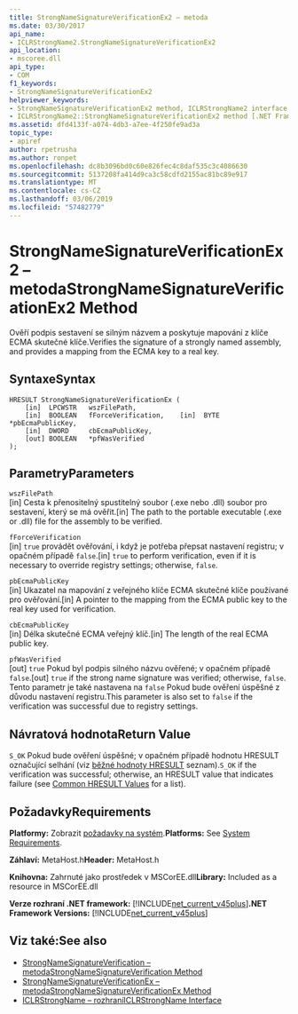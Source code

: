 ```yaml
---
title: StrongNameSignatureVerificationEx2 – metoda
ms.date: 03/30/2017
api_name:
- ICLRStrongName2.StrongNameSignatureVerificationEx2
api_location:
- mscoree.dll
api_type:
- COM
f1_keywords:
- StrongNameSignatureVerificationEx2
helpviewer_keywords:
- StrongNameSignatureVerificationEx2 method, ICLRStrongName2 interface [.NET Framework hosting]
- ICLRStrongName2::StrongNameSignatureVerificationEx2 method [.NET Framework hosting]
ms.assetid: dfd4133f-a074-4db3-a7ee-4f250fe9ad3a
topic_type:
- apiref
author: rpetrusha
ms.author: ronpet
ms.openlocfilehash: dc8b3096bd0c60e826fec4c8daf535c3c4086630
ms.sourcegitcommit: 5137208fa414d9ca3c58cdfd2155ac81bc89e917
ms.translationtype: MT
ms.contentlocale: cs-CZ
ms.lasthandoff: 03/06/2019
ms.locfileid: "57482779"
---
```

# <a name="strongnamesignatureverificationex2-method"></a><span data-ttu-id="74190-102">StrongNameSignatureVerificationEx2 – metoda</span><span class="sxs-lookup"><span data-stu-id="74190-102">StrongNameSignatureVerificationEx2 Method</span></span>
<span data-ttu-id="74190-103">Ověří podpis sestavení se silným názvem a poskytuje mapování z klíče ECMA skutečné klíče.</span><span class="sxs-lookup"><span data-stu-id="74190-103">Verifies the signature of a strongly named assembly, and provides a mapping from the ECMA key to a real key.</span></span>  
  
## <a name="syntax"></a><span data-ttu-id="74190-104">Syntaxe</span><span class="sxs-lookup"><span data-stu-id="74190-104">Syntax</span></span>  
  
```  
HRESULT StrongNameSignatureVerificationEx (  
    [in]  LPCWSTR   wszFilePath,  
    [in]  BOOLEAN   fForceVerification,    [in]  BYTE      *pbEcmaPublicKey,  
    [in]  DWORD     cbEcmaPublicKey,  
    [out] BOOLEAN   *pfWasVerified  
);  
```  
  
## <a name="parameters"></a><span data-ttu-id="74190-105">Parametry</span><span class="sxs-lookup"><span data-stu-id="74190-105">Parameters</span></span>  
 `wszFilePath`  
 <span data-ttu-id="74190-106">[in] Cesta k přenositelný spustitelný soubor (.exe nebo .dll) soubor pro sestavení, který se má ověřit.</span><span class="sxs-lookup"><span data-stu-id="74190-106">[in] The path to the portable executable (.exe or .dll) file for the assembly to be verified.</span></span>  
  
 `fForceVerification`  
 <span data-ttu-id="74190-107">[in] `true` provádět ověřování, i když je potřeba přepsat nastavení registru; v opačném případě `false`.</span><span class="sxs-lookup"><span data-stu-id="74190-107">[in] `true` to perform verification, even if it is necessary to override registry settings; otherwise, `false`.</span></span>  
  
 `pbEcmaPublicKey`  
 <span data-ttu-id="74190-108">[in] Ukazatel na mapování z veřejného klíče ECMA skutečné klíče používané pro ověřování.</span><span class="sxs-lookup"><span data-stu-id="74190-108">[in] A pointer to the mapping from the ECMA public key to the real key used for verification.</span></span>  
  
 `cbEcmaPublicKey`  
 <span data-ttu-id="74190-109">[in] Délka skutečné ECMA veřejný klíč.</span><span class="sxs-lookup"><span data-stu-id="74190-109">[in] The length of the real ECMA public key.</span></span>  
  
 `pfWasVerified`  
 <span data-ttu-id="74190-110">[out] `true` Pokud byl podpis silného názvu ověřené; v opačném případě `false`.</span><span class="sxs-lookup"><span data-stu-id="74190-110">[out] `true` if the strong name signature was verified; otherwise, `false`.</span></span> <span data-ttu-id="74190-111">Tento parametr je také nastavena na `false` Pokud bude ověření úspěšné z důvodu nastavení registru.</span><span class="sxs-lookup"><span data-stu-id="74190-111">This parameter is also set to `false` if the verification was successful due to registry settings.</span></span>  
  
## <a name="return-value"></a><span data-ttu-id="74190-112">Návratová hodnota</span><span class="sxs-lookup"><span data-stu-id="74190-112">Return Value</span></span>  
 <span data-ttu-id="74190-113">`S_OK` Pokud bude ověření úspěšné; v opačném případě hodnotu HRESULT označující selhání (viz [běžné hodnoty HRESULT](https://go.microsoft.com/fwlink/?LinkId=213878) seznam).</span><span class="sxs-lookup"><span data-stu-id="74190-113">`S_OK` if the verification was successful; otherwise, an HRESULT value that indicates failure (see [Common HRESULT Values](https://go.microsoft.com/fwlink/?LinkId=213878) for a list).</span></span>  
  
## <a name="requirements"></a><span data-ttu-id="74190-114">Požadavky</span><span class="sxs-lookup"><span data-stu-id="74190-114">Requirements</span></span>  
 <span data-ttu-id="74190-115">**Platformy:** Zobrazit [požadavky na systém](../../../../docs/framework/get-started/system-requirements.md).</span><span class="sxs-lookup"><span data-stu-id="74190-115">**Platforms:** See [System Requirements](../../../../docs/framework/get-started/system-requirements.md).</span></span>  
  
 <span data-ttu-id="74190-116">**Záhlaví:** MetaHost.h</span><span class="sxs-lookup"><span data-stu-id="74190-116">**Header:** MetaHost.h</span></span>  
  
 <span data-ttu-id="74190-117">**Knihovna:** Zahrnuté jako prostředek v MSCorEE.dll</span><span class="sxs-lookup"><span data-stu-id="74190-117">**Library:** Included as a resource in MSCorEE.dll</span></span>  
  
 <span data-ttu-id="74190-118">**Verze rozhraní .NET framework:** [!INCLUDE[net_current_v45plus](../../../../includes/net-current-v45plus-md.md)]</span><span class="sxs-lookup"><span data-stu-id="74190-118">**.NET Framework Versions:** [!INCLUDE[net_current_v45plus](../../../../includes/net-current-v45plus-md.md)]</span></span>  
  
## <a name="see-also"></a><span data-ttu-id="74190-119">Viz také:</span><span class="sxs-lookup"><span data-stu-id="74190-119">See also</span></span>
- [<span data-ttu-id="74190-120">StrongNameSignatureVerification – metoda</span><span class="sxs-lookup"><span data-stu-id="74190-120">StrongNameSignatureVerification Method</span></span>](../../../../docs/framework/unmanaged-api/hosting/iclrstrongname-strongnamesignatureverification-method.md)
- [<span data-ttu-id="74190-121">StrongNameSignatureVerificationEx – metoda</span><span class="sxs-lookup"><span data-stu-id="74190-121">StrongNameSignatureVerificationEx Method</span></span>](../../../../docs/framework/unmanaged-api/hosting/iclrstrongname-strongnamesignatureverificationex-method.md)
- [<span data-ttu-id="74190-122">ICLRStrongName – rozhraní</span><span class="sxs-lookup"><span data-stu-id="74190-122">ICLRStrongName Interface</span></span>](../../../../docs/framework/unmanaged-api/hosting/iclrstrongname-interface.md)
